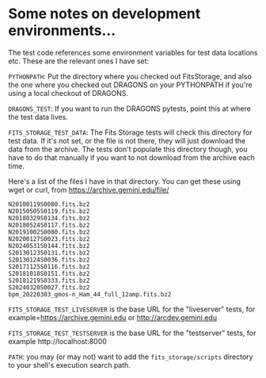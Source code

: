 # Some notes on development environments...

The test code references some environment variables for test data locations
etc. These are the relevant ones I have set:

`PYTHONPATH`: Put the directory where you checked out FitsStorage, and also the 
one where you checked out DRAGONS on your PYTHONPATH if you're using a local 
checkout of DRAGONS.

`DRAGONS_TEST`: If you want to run the DRAGONS pytests, point this at where the
test data lives.

`FITS_STORAGE_TEST_DATA`: The Fits Storage tests will check this directory for
test data. If it's not set, or the file is not there, they will just download
the data from the archive. The tests don't populate this directory though, you
have to do that manually if you want to not download from the archive each time.

Here's a list of the files I have in that directory. You can get these using
wget or curl, from https://archive.gemini.edu/file/<filename> 

```
N20100119S0080.fits.bz2
N20150505S0119.fits.bz2
N20180329S0134.fits.bz2
N20180524S0117.fits.bz2
N20191002S0080.fits.bz2
N20200127S0023.fits.bz2
N20240531S0144.fits.bz2
S20130123S0131.fits.bz2
S20130124S0036.fits.bz2
S20171125S0116.fits.bz2
S20181018S0151.fits.bz2
S20181219S0333.fits.bz2
S20240320S0027.fits.bz2
bpm_20220303_gmos-n_Ham_44_full_12amp.fits.bz2
```

`FITS_STORAGE_TEST_LIVESERVER` is the base URL for the "liveserver" tests, 
for example=https://archive.gemini.edu or http://arcdev.gemini.edu


`FITS_STORAGE_TEST_TESTSERVER` is the base URL for the "testserver" tests,
for example http://localhost:8000

`PATH`: you may (or may not) want to add the `fits_storage/scripts` directory
to your shell's execution search path.